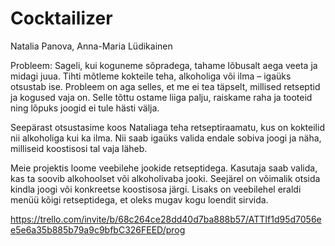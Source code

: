 # Cocktailizer

Natalia Panova,
Anna-Maria Lüdikainen

Probleem:
Sageli, kui koguneme sõpradega, tahame lõbusalt aega veeta ja midagi juua. Tihti mõtleme kokteile teha, alkoholiga või ilma – igaüks otsustab ise. Probleem on aga selles, et me ei tea täpselt, millised retseptid ja kogused vaja on. Selle tõttu ostame liiga palju, raiskame raha ja tooteid ning lõpuks joogid ei tule hästi välja.

Seepärast otsustasime koos Nataliaga teha retseptiraamatu, kus on kokteilid nii alkoholiga kui ka ilma. Nii saab igaüks valida endale sobiva joogi ja näha, milliseid koostisosi tal vaja läheb.

Meie projektis loome veebilehe jookide retseptidega. Kasutaja saab valida, kas ta soovib alkohoolset või alkoholivaba jooki. Seejärel on võimalik otsida kindla joogi või konkreetse koostisosa järgi. Lisaks on veebilehel eraldi menüü kõigi retseptidega, et oleks mugav kogu loendit sirvida.


https://trello.com/invite/b/68c264ce28dd40d7ba888b57/ATTIf1d95d7056ee5e6a35b885b79a9c9bfbC326FEED/prog
